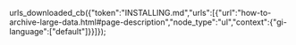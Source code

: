 urls_downloaded_cb({"token":"INSTALLING.md","urls":[{"url":"how-to-archive-large-data.html#page-description","node_type":"ul","context":{"gi-language":["default"]}}]});
